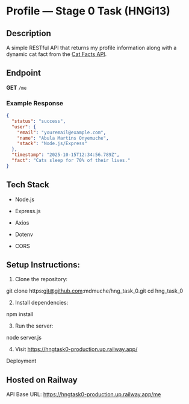 # Profile — Stage 0 Task (HNGi13)

## Description
A simple RESTful API that returns my profile information along with a dynamic cat fact from the [Cat Facts API](https://catfact.ninja/fact).

## Endpoint
**GET** `/me`

### Example Response
```json
{
  "status": "success",
  "user": {
    "email": "youremail@example.com",
    "name": "Abula Martins Onyemuche",
    "stack": "Node.js/Express"
  },
  "timestamp": "2025-10-15T12:34:56.789Z",
  "fact": "Cats sleep for 70% of their lives."
}

```

## Tech Stack

- Node.js

- Express.js

- Axios

- Dotenv

- CORS

## Setup Instructions:

1. Clone the repository:

git clone https:git@github.com:mdmuche/hng_task_0.git
cd hng_task_0


2. Install dependencies:

npm install


3. Run the server:

node server.js


4. Visit https://hngtask0-production.up.railway.app/

Deployment

## Hosted on Railway
API Base URL: https://hngtask0-production.up.railway.app/me